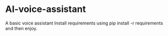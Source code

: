 # AI-voice-assistant
A basic voice assistant
Install requirements using pip install -r requirements and then enjoy.
